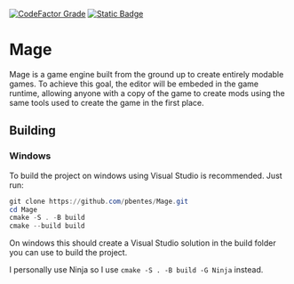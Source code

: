 [![CodeFactor Grade](https://img.shields.io/codefactor/grade/github/pbentes/Mage)](https://www.codefactor.io/repository/github/pbentes/mage)
[![Static Badge](https://img.shields.io/badge/license-MIT%20Non%20AI-green?color=green)](https://github.com/pbentes/Mage/blob/main/LICENSE)

# Mage

Mage is a game engine built from the ground up to create entirely modable games. To achieve this goal, the editor will be embeded in the game runtime, allowing anyone with a copy of the game to create mods using the same tools used to create the game in the first place.

## Building

### Windows

To build the project on windows using Visual Studio is recommended. Just run:

```ps1
git clone https://github.com/pbentes/Mage.git
cd Mage
cmake -S . -B build
cmake --build build
```

On windows this should create a Visual Studio solution in the build folder you can use to build the project.

I personally use Ninja so I use `cmake -S . -B build -G Ninja` instead.